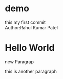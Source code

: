 # demo
this my first commit
<br/>
Author:Rahul Kumar Patel
<h1>Hello World</h1>
<p>new Paragrap</p>
<p>this is another paragraph</p>
